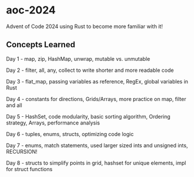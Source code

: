 # aoc-2024
Advent of Code 2024 using Rust to become more familiar with it!

## Concepts Learned
Day 1 - map, zip, HashMap, unwrap, mutable vs. unmutable

Day 2 - filter, all, any, collect to write shorter and more readable code

Day 3 - flat_map, passing variables as reference, RegEx, global variables in Rust

Day 4 - constants for directions, Grids/Arrays, more practice on map, filter and all

Day 5 - HashSet, code modularity, basic sorting algorithm, Ordering strategy, Arrays, performance analysis

Day 6 - tuples, enums, structs, optimizing code logic

Day 7 - enums, match statements, used larger sized ints and unsigned ints, RECURSION!

Day 8 - structs to simplify points in grid, hashset for unique elements, impl for struct functions